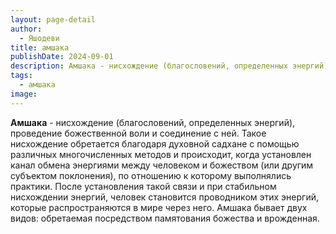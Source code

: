 ```yaml
---
layout: page-detail
author:
  - Яшодеви
title: амшака
publishDate: 2024-09-01
description: Амшака - нисхождение (благословений, определенных энергий), проведение божественной воли и соединение с ней. Такое нисхождение обретается благодаря духовной садхане с помощью различных многочисленных методов и происходит, когда установлен канал обмена энергиями между человеком и божеством (или другим субъектом поклонения), по отношению к которому выполнялись практики. После установления такой связи и при стабильном нисхождении энергий, человек становится проводником этих энергий, которые распространяются в мире через него. Амшака бывает двух видов обретаемая посредством памятования божества и врожденная.
tags:
  - амшака
image:
---
```

**Амшака** - нисхождение (благословений, определенных энергий), проведение божественной воли и соединение с ней. Такое нисхождение обретается благодаря духовной садхане с помощью различных многочисленных методов и происходит, когда установлен канал обмена энергиями между человеком и божеством (или другим субъектом поклонения), по отношению к которому выполнялись практики. После установления такой связи и при стабильном нисхождении энергий, человек становится проводником этих энергий, которые распространяются в мире через него. Амшака бывает двух видов: обретаемая посредством памятования божества и врожденная.

